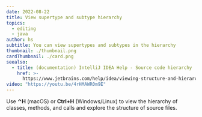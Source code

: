 ```yaml
---
date: 2022-08-22
title: View supertype and subtype hierarchy
topics:
  - editing
  - java
author: hs
subtitle: You can view supertypes and subtypes in the hierarchy
thumbnail: ./thumbnail.png
cardThumbnail: ./card.png
seealso:
  - title: (documentation) IntelliJ IDEA Help - Source code hierarchy
    href: >-
      https://www.jetbrains.com/help/idea/viewing-structure-and-hierarchy-of-the-source-code.html
video: "https://youtu.be/4rHMAWR0m9E"
---
```


Use **⌃H** (macOS) or **Ctrl+H** (Windows/Linux) to view the hierarchy of classes, methods, and calls and explore the structure of source files.
